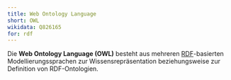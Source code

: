 ```yaml
---
title: Web Ontology Language
short: OWL
wikidata: Q826165
for: rdf
---
```


Die **Web Ontology Language (OWL)** besteht aus mehreren
[RDF](../rdf)-basierten Modellierungssprachen zur Wissensrepräsentation
beziehungsweise zur Definition von RDF-Ontologien.

